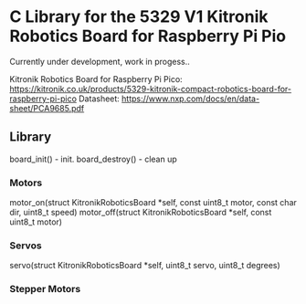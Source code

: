 # C Library for the 5329 V1 Kitronik Robotics Board for Raspberry Pi Pio

Currently under development, work in progess..

Kitronik Robotics Board for Raspberry Pi Pico: https://kitronik.co.uk/products/5329-kitronik-compact-robotics-board-for-raspberry-pi-pico
Datasheet: https://www.nxp.com/docs/en/data-sheet/PCA9685.pdf

## Library

board_init() - init.
board_destroy() - clean up

### Motors
motor_on(struct KitronikRoboticsBoard *self, const uint8_t motor, const char dir, uint8_t speed)
motor_off(struct KitronikRoboticsBoard *self, const uint8_t motor)

### Servos
servo(struct KitronikRoboticsBoard *self, uint8_t servo, uint8_t degrees)

### Stepper Motors